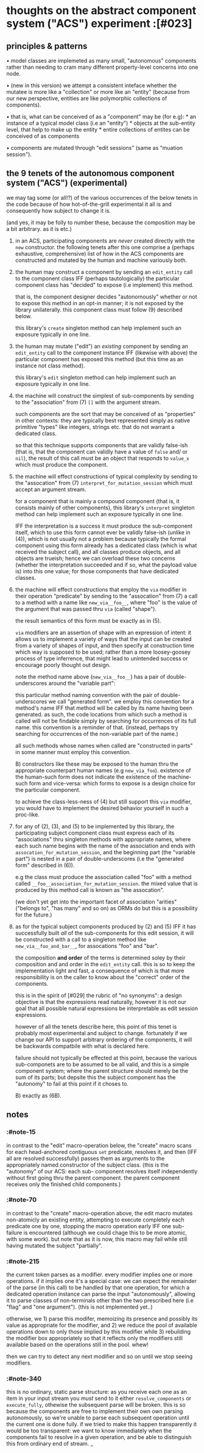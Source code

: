 # thoughts on the abstract component system ("ACS") experiment :[#023]

## principles & patterns

  • model classes are implemeted as many small, "autonomous" components
    rather than needing to cram many different property-level concerns
    into one node.

  • (new in this version) we attempt a consistent inteface whether the
    mutatee is more like a "collection" or more like an "entity" (because
    from our new perspective, entities are like polymorphic collections of
    components).

  • that is, what can be conceived of as a "component" may be (for e.g):
      * an instance of a typical model class (i.e an "entity")
      * objects at the sub-entity level, that help to make up the entity
      * entire collections of entites can be conceived of as components

  • components are mutated through "edit sessions" (same as
    "muation session").




## the 9 tenets of the autonomous component system ("ACS") (experimental)

we may tag some (or all!?) of the various occurrences of the below tenets in
the code because of how hot-of-the-grill experimental it all is and
consequently how subject to change it is.

(and yes, it may be folly to number these, because the composition may
be a bit arbitrary. as it is etc.)

  1) in an ACS, participating components are *never* created directly with
     the `new` constructor. the following tenets after this one comprise a
     (perhaps exhaustive, comprehensive) list of how in the ACS components
     are constructed and mutated by the human and machine variously both.

  2) the human may construct a component by sending an `edit_entity`
     call to the component class IFF (perhaps tautologically) the particular
     component class has "decided" to expose (i.e implement) this method.

     that is, the component designer decides "autonomously" whether or not
     to expose this method in an opt-in manner; it is not exposed by the
     library unilaterally. this component class must follow (9) described
     below.

     this library's `create` singleton method can help implement such
     an exposure typically in one line.

  3) the human may mutate ("edit") an *existing* component by sending
     an `edit_entity` call to the component instance IFF (likewise with
     above) the particular component has exposed this method (but this time
     as an instance not class method).

     this library's `edit` singleton method can help implement such
     an exposure typically in one line.

  4) the machine will construct the simplest of sub-components by sending
     to the "association" from (7) `[]` with the argument stream.

     such components are the sort that may be conceived of as "properties"
     in other contexts: they are typically best represented simply as
     native primitive "types" like integers, strings etc. that do not
     warrant a dedicated class.

     so that this technique supports components that are validly false-ish
     (that is, that the component can validly have a value of `false` and/
     or `nil`), the result of this call must be an object that responds to
     `value_x` which must produce the component.

  5) the machine will effect constructions of typical complexity by
     sending to the "assocation" from (7) `interpret_for_mutation_session`
     which must accept an argument stream.

     for a component that is mainly a compound component (that is, it
     consists mainly of other components), this library's `interpret`
     singleton method can help implement such an exposure typically in one
     line.

     IFF the interpretation is a success it must produce the sub-component
     itself, which to use this form cannot ever be validly false-ish (unlike
     in (4)), which is not usually not a problem because typically the
     formal component using this form already has a dedicated class (which
     is what received the subject call), and all classes produce objects,
     and all objects are trueish; hence we can overload these two concerns
     (whether the interpretation succeeded and if so, what the payload value
     is) into this one value; for those components that have dedicated
     classes.

  6) the machine will effect constructions that employ the `via` modifier
     in their operation "predicate" by sending to the "assocation" from (7)
     a call to a method with a name like `new_via__foo__`, where "foo" is
     the value of the argument that was passed thru `via` (called "shape").

     the result semantics of this form must be exactly as in (5).

     `via` modifiers are an assertion of shape with an expression of
     intent: it allows us to implement a variety of ways that the input
     can be created from a variety of shapes of input, and then specify
     at construction time which way is supposed to be used; rather than
     a more loosey-goosey process of type inferrence, that might lead to
     unintended success or encourage poorly thought out design.

     note the method name above (`new_via__foo__`) has a pair of double-
     underscores around the "variable part":

     this particular method naming convention with the pair of double-
     underscores we call "generated form". we employ this convention for a
     method's name IFF that method will be called by its name having been
     generated. as such, the code locations from which such a method is
     called will not be findable simply by searching for occurrences of its
     full name. this convention is a reminder of that. (instead, perhaps
     try searching for occurrences of the non-variable part of the name.)

     all such methods whose names when called are "constructed in parts"
     in some manner must employ this convention.

     B) constructors like these may be exposed to the human thru the
     appropriate counterpart human names (e.g `new_via_foo`). existence of
     the human-such form does not indicate the existence of the machine-such
     form and vice-versa: which forms to expose is a design choice for
     the particular component.

     to achieve the class-less-ness of (4) but still support this `via`
     modifier, you would have to implement the desired behavior yourself
     in such a proc-like.

  7) for any of (2), (3), and (5) to be implemented by this library, the
     participating subject component class must express each of its
     "associations" thru singleton methods with appropriate names, where
     each such name begins with the name of the association and ends with
     `assocation_for_mutation_session`, and the beginning part (the
     "variable part") is nested in a pair of double-underscores (i.e
     the "generated form" described in (6)).

     e.g the class must produce the association called "foo" with a method
     called `__foo__association_for_mutation_session`. the mixed value that
     is produced by this method call is known as "the assocation".

     (we don't yet get into the important facet of association "arities"
     ("belongs to", "has many" and so on) as ORMs do but this is a
     possibility for the future.)

  8) as for the typical subject components produced by (2) and (5) IFF it
     has successfully built *all* of the sub-components for this edit
     session, it will be constructed with a call to a singleton method like
     `new_via__foo_and_bar__`, for assocations "foo" and "bar".

     the composition **and order** of the terms is determined soley by
     their composition and and order in the `edit_entity` call. this is
     so to keep the implementation light and fast, a consequence of which
     is that more responsibility is on the caller to know about the
     "correct" order of the components.

     this is in the spirit of [#029] the rubric of "no synonyms": a design
     objective is that the expressions read naturally, however it is not
     our goal that all possible natural expressions be interpretable as edit
     session expressions.

     however of all the tenets describe here, this point of this
     tenet is probably most experimental and subject to change.
     fortunately if we change our API to support arbitrary ordering of
     the components, it will be backwards compatbile with what is
     declared here.

     failure should not typically be effected at this point, because the
     various sub-componets are to be assumed to be all valid, and this
     is a simple component system; where the parent structure should
     merely be the sum of its parts; but depsite this the subject
     component has the "autonomy" to fail at this point if it choses to.

     B) exactly as (6B).


## notes


### :#note-15

in contrast to the "edit" macro-operation below, the "create"
macro scans for each head-anchored contiguous `set` predicate,
resolves it, and then (IFF all are resolved successfully) passes
them as arguments to the appropriately named constructor of the
subject class. (this is the "autonomy" of our ACS: each sub-
component resolves itself independently without first going
thru the parent component. the parent component receives only
the finished child components.)




### :#note-70

in contrast to the "create" macro-operation above, the edit macro
mutates non-atomicly an existing entity, attempting to execute
completely each predicate one by one, stopping the macro
operation early IFF one sub-failure is encountered (although we
could chage this to be more atomic, with some work). but note
that as it is now, this macro may fail while still having mutated
the subject "partially".




### :#note-215

the current token parses as a modifier. every modifier implies
one or more operations. if it implies one it's a special case:
we can expect the remainder of the parse (in this call) to be
handled by that one operation, for which a dedicated operation
instance can parse the input "autonomously", allowing it to
parse classes of non-terminals other than the two prescribed
here (i.e "flag" and "one argument"). (this is not implemented
yet..)

otherwise, we 1) parse this modifer, memoizing its presence
and possibly its value as appropriate for the modifier, and 2)
we reduce the pool of available operations down to only those
implied by this modifier while 3) rebuilding the modifier box
appropriately so that it reflects only the modifiers still
available based on the operations still in the pool. whew!

then we can try to detect any next modifier and so on until
we stop seeing modifiers.




### :#note-340


this is no ordinary, static parse structure: as you receive each
one as an item in your input stream you *must* send to it either
`resolve_components` or `execute_fully`, othewise the subsequent
parse will be broken. this is so because the components are free
to implement their own own parsing autonomously, so we're unable
to parse each subsequent operation until the current one is done
fully. if we tried to make this happen transparently it would be
too transparent: we want to know immediately when the components
fail to resolve in a given operation, and be able to distinguish
this from ordinary end of stream.
_
